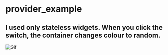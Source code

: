 # provider_example



## I used only stateless widgets. When you click the switch, the container changes colour to random.


![Gif](https://s4.gifyu.com/images/doc_2022-07-22_00-55-36.gif)
